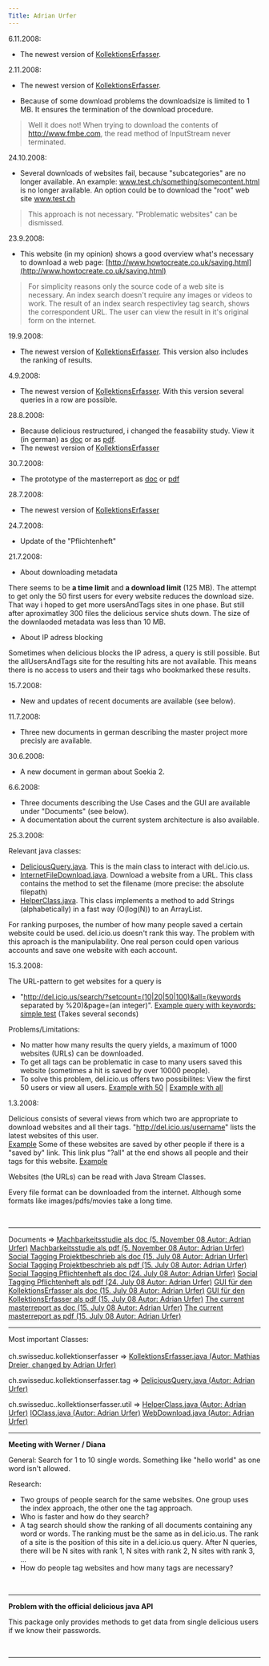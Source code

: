 ```yaml
---
Title: Adrian Urfer
---
```


6.11.2008:


-  The newest version of [KollektionsErfasser](http://www.urfer.li/adrian/master/KollektionsErfasser.jar).

2.11.2008:


-  The newest version of [KollektionsErfasser](http://www.urfer.li/adrian/master/KollektionsErfasser.jar).


-  Because of some download problems the downloadsize is limited to 1 MB. It ensures the termination of the download procedure.

> Well it does not! When trying to download the contents of http://www.fmbe.com, the read method of InputStream never terminated.

24.10.2008:


-  Several downloads of websites fail, because "subcategories" are no longer available. An example: www.test.ch/something/somecontent.html is no longer available. An option could be to download the "root" web site www.test.ch 

> This approach is not necessary. "Problematic websites" can be dismissed.

23.9.2008:


-  This website (in my opinion) shows a good overview what's necessary to download a web page: [http://www.howtocreate.co.uk/saving.html](http://www.howtocreate.co.uk/saving.html)

> For simplicity reasons only the source code of a web site is necessary. An index search doesn't require any images or videos to work. The result of an index search respectivley tag search, shows the correspondent URL. The user can view the result in it's original form on the internet.

19.9.2008:


-  The newest version of [KollektionsErfasser](http://http://www.urfer.li/adrian/master/KollektionsErfasser.jar). This version also includes the ranking of results.

4.9.2008:


-  The newest version of [KollektionsErfasser](http://http://www.urfer.li/adrian/master/KollektionsErfasser.jar). With this version several queries in a row are possible.

28.8.2008:


-  Because delicious restructured, i changed the feasability study. View it (in german) as [doc](http://www.urfer.li/adrian/master/Machbarkeitsstudie.doc) or as [pdf](http://www.urfer.li/adrian/master/Machbarkeitsstudie.pdf).
-  The newest version of [KollektionsErfasser](http://http://www.urfer.li/adrian/master/KollektionsErfasser.jar)

30.7.2008:


-  The prototype of the masterreport as [doc](http://www.urfer.li/adrian/master/Social_Tagging_Masterreport.doc) or [pdf](http://www.urfer.li/adrian/master/Social_Tagging_Masterreport.pdf)

28.7.2008:


-  The newest version of [KollektionsErfasser](http://www.urfer.li/adrian/master/KollektionsErfasser.jar)

24.7.2008:


-  Update of the "Pflichtenheft" 

21.7.2008:


-  About downloading metadata

There seems to be <b>a time limit</b> and <b>a download limit</b> (125 MB). The attempt to get only the 50 first users for every website reduces the download size. That way i hoped to get more usersAndTags sites in one phase. But still after aproximatley 300 files the delicious service shuts down. The size of the downlaoded metadata was less than 10 MB. 


-  About IP adress blocking

Sometimes when delicious blocks the IP adress, a query is still possible. But the allUsersAndTags site for the resulting hits are not available. This means there is no access to users and their tags who bookmarked these results.

15.7.2008:


-  New and updates of recent documents are available (see below).

11.7.2008:


-  Three new documents in german describing the master project more precisly are available.

30.6.2008:


-  A new document in german about Soekia 2.

6.6.2008:


-  Three documents describing the Use Cases and the GUI are available under "Documents" (see below).
-  A documentation about the current system architecture is also available.

25.3.2008:

Relevant java classes:

-  [DeliciousQuery.java](http://www.urfer.li/adrian/master/java/DeliciousQuery.java). This is the main class to interact with del.icio.us. 
-  [InternetFileDownload.java](http://www.urfer.li/adrian/master/java/InternetFileDownload.java). Download a website from a URL. This class contains the method to set the filename (more precise: the absolute filepath)
-  [HelperClass.java](http://www.urfer.li/adrian/master/java/HelperClass.java). This class implements a method to add Strings (alphabetically) in a fast way (O(log(N)) to an ArrayList.

For ranking purposes, the number of how many people saved a certain website could be used. del.icio.us doesn't rank this way. The problem with this aproach is the manipulability. One real person could open various accounts and save one website with each account.

15.3.2008:

The URL-pattern to get websites for a query is

-  "http://del.icio.us/search/?setcount=(10|20|50|100)&all=(keywords separated by %20)&page=(an integer)". [Example query with keywords: simple test](http://del.icio.us/search/?setcount=100&all=simple%20test&page=1) (Takes several seconds)

Problems/Limitations: 

-  No matter how many results the query yields, a maximum of 1000 websites (URLs) can be downloaded. 
-  To get all tags can be problematic in case to many users saved this website (sometimes a hit is saved by over 10000 people).
-  To solve this problem, del.icio.us offers two possibilites: View the first 50 users or view all users.
[Example with 50](http://del.icio.us/url/a1c9db5095b262fefb4f75279921858e) | [Example with all](http://del.icio.us/url/a1c9db5095b262fefb4f75279921858e?all) 

1.3.2008:

Delicious consists of several views from which two are appropriate to download websites and all their tags. "http://del.icio.us/username" lists the latest websites of this user.  
[Example](http://del.icio.us/julian)
Some of these websites are saved by other people if there is a "saved by" link. This link plus "?all" at the end shows all people and their tags for this website.
[Example](http://del.icio.us/url/5a3f4fea62af589171709f176114c025?all)

Websites (the URLs) can be read with Java Stream Classes. 

Every file format can be downloaded from the internet. Although some formats like images/pdfs/movies take a long time.
 
<br clear=all>

---

Documents &rArr;
[Machbarkeitsstudie als doc (5. November 08 Autor: Adrian Urfer)](http://www.urfer.li/adrian/master/Machbarkeitsstudie.doc) 
[Machbarkeitsstudie als pdf (5. November 08 Autor: Adrian Urfer)](http://www.urfer.li/adrian/master/Machbarkeitsstudie.pdf) 
[Social Tagging Projektbeschrieb als doc (15. July 08 Autor: Adrian Urfer)](http://www.urfer.li/adrian/master/Social_Tagging_Projektbeschrieb.doc)
[Social Tagging Projektbeschrieb als pdf (15. July 08 Autor: Adrian Urfer)](http://www.urfer.li/adrian/master/Social_Tagging_Projektbeschrieb.pdf)
[Social Tagging Pflichtenheft als doc (24. July 08 Autor: Adrian Urfer)](http://www.urfer.li/adrian/master/Social_Tagging_Pflichtenheft.doc)
[Social Tagging Pflichtenheft als pdf (24. July 08 Autor: Adrian Urfer)](http://www.urfer.li/adrian/master/Social_Tagging_Pflichtenheft.pdf)
[GUI für den KollektionsErfasser als doc (15. July 08 Autor: Adrian Urfer)](http://www.urfer.li/adrian/master/GUI_fuer_den_KollektionsErfasser.doc)
[GUI für den KollektionsErfasser als pdf (15. July 08 Autor: Adrian Urfer)](http://www.urfer.li/adrian/master/GUI_fuer_den_KollektionsErfasser.pdf)
[The current masterreport as doc (15. July 08 Autor: Adrian Urfer)](http://www.urfer.li/adrian/master/Social_Tagging_Masterreport.doc)
[The current masterreport as pdf (15. July 08 Autor: Adrian Urfer)](http://www.urfer.li/adrian/master/Social_Tagging_Masterreport.pdf)
<br>

---
Most important Classes:<br>
<br>
ch.swisseduc.kollektionserfasser &rArr; 
[KollektionsErfasser.java (Autor: Mathias Dreier, changed by Adrian Urfer)](http://www.urfer.li/adrian/master/java/KollektionsErfasser.java)

ch.swisseduc.kollektionserfasser.tag &rArr; 
[DeliciousQuery.java (Autor: Adrian Urfer)](http://www.urfer.li/adrian/master/java/DeliciousQuery.java)

ch.swisseduc..kollektionserfasser.util &rArr;
[HelperClass.java (Autor: Adrian Urfer)](http://www.urfer.li/adrian/master/java/HelperClass.java)
[IOClass.java (Autor: Adrian Urfer)](http://www.urfer.li/adrian/master/java/IOClass.java)
[WebDownload.java (Autor: Adrian Urfer)](http://www.urfer.li/adrian/master/java/WebDownload.java)
<br clear=all>

---

<strong>Meeting with Werner / Diana</strong>

General: Search for 1 to 10 single words. Something like "hello world" as one word isn't allowed.

Research: 

-  Two groups of people search for the same websites. One group uses the index approach, the other one the tag approach.
-  Who is faster and how do they search? 
-  A tag search should show the ranking of all documents containing any word or words. The ranking must be the same as in del.icio.us. The rank of a site is the position of this site in a del.icio.us query. After N queries, there will be N sites with rank 1, N sites with rank 2, N sites with rank 3, ...
-  How do people tag websites and how many tags are necessary?

<br clear=all>

---

<strong>Problem with the official delicious java API</strong>

This package only provides methods to get data from single delicious users if we know their passwords.
 
<br clear=all>

---
